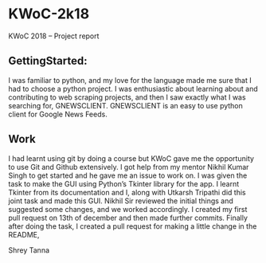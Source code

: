 # KWoC-2k18

KWoC 2018 – Project report

## GettingStarted:

I was familiar to python, and my love for the language made me sure that I had to choose a python project. I was enthusiastic about learning about and contributing to web scraping projects, and then I saw exactly what I was searching for, GNEWSCLIENT. GNEWSCLIENT is an easy to use python client for Google News Feeds. 

## Work

I had learnt using git by doing a course but KWoC  gave me the opportunity to use Git and Github extensively. I got help from my mentor Nikhil Kumar Singh to get started and he gave me an issue to work on. I was given the task to make the GUI using Python’s Tkinter library for the app. I learnt Tkinter from its documentation and I, along with Utkarsh Tripathi did this joint task and made this GUI. Nikhil Sir reviewed the initial things and suggested some changes, and we worked accordingly. I created my first pull request on 13th of december and then made further commits.
Finally after doing the task, I created a pull request for making a  little change in the README,

Shrey Tanna
